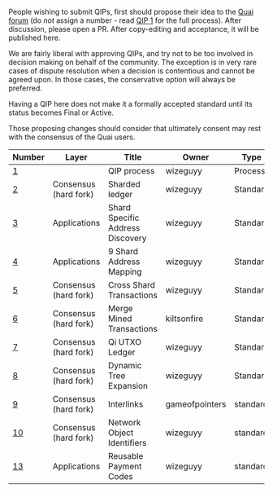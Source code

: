 People wishing to submit QIPs, first should propose their idea to the [Quai forum](https://forum.qu.ai) (do *not* assign a number - read [QIP 1](qip-0001.md) for the full process). After discussion, please open a PR. After copy-editing and acceptance, it will be published here.

We are fairly liberal with approving QIPs, and try not to be too involved in decision making on behalf of the community. The exception is in very rare cases of dispute resolution when a decision is contentious and cannot be agreed upon. In those cases, the conservative option will always be preferred.

Having a QIP here does not make it a formally accepted standard until its status becomes Final or Active.

Those proposing changes should consider that ultimately consent may rest with the consensus of the Quai users.

| Number            | Layer                 | Title                            | Owner          | Type     | Status |
|-------------------|-----------------------|----------------------------------|----------------|----------|--------|
| [1](qip-0001.md)  |                       | QIP process                      | wizeguyy       | Process  | Active |
| [2](qip-0002.md)  | Consensus (hard fork) | Sharded ledger                   | wizeguyy       | Standard | Draft  |
| [3](qip-0003.md)  | Applications          | Shard Specific Address Discovery | wizeguyy       | Standard | Draft  |
| [4](qip-0004.md)  | Applications          | 9 Shard Address Mapping          | wizeguyy       | Standard | Draft  |
| [5](qip-0005.md)  | Consensus (hard fork) | Cross Shard Transactions         | wizeguyy       | Standard | Draft  |
| [6](qip-0006.md)  | Consensus (hard fork) | Merge Mined Transactions         | kiltsonfire    | Standard | Draft  |
| [7](qip-0007.md)  | Consensus (hard fork) | Qi UTXO Ledger                   | wizeguyy       | Standard | Draft  |
| [8](qip-0008.md)  | Consensus (hard fork) | Dynamic Tree Expansion           | wizeguyy       | Standard | Draft  |
| [9](qip-0009.md)  | Consensus (hard fork) | Interlinks                       | gameofpointers | standard | Draft  |
| [10](qip-0010.md) | Consensus (hard fork) | Network Object Identifiers       | wizeguyy       | standard | Draft  |
| [13](qip-0013.md) | Applications          | Reusable Payment Codes           | wizeguyy       | standard | Draft  |

<!-- IMPORTANT!  See the instructions at the top of this page, do NOT JUST add QIPs here! -->
